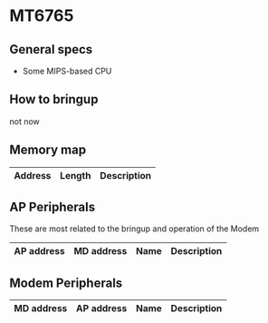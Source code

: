 # MT6765

## General specs

  - Some MIPS-based CPU

## How to bringup

not now

## Memory map

|  Address   |  Length  |                  Description                  |
|------------|----------|-----------------------------------------------|

## AP Peripherals

These are most related to the bringup and operation of the Modem

|  AP address  |  MD address  |       Name       |        Description        |
|--------------|--------------|------------------|---------------------------|

## Modem Peripherals

|   MD address  |  AP address  |     Name      |            Description             |
|---------------|--------------|---------------|------------------------------------|
